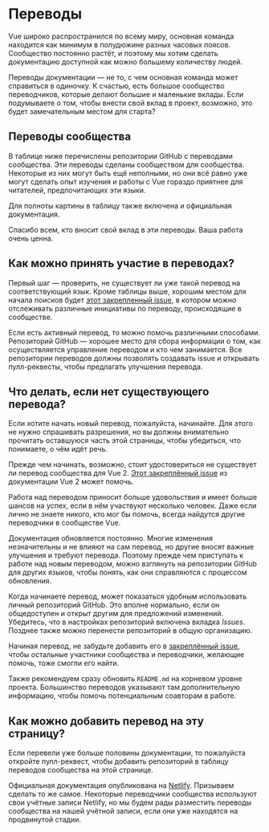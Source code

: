 # Переводы

Vue широко распространился по всему миру, основная команда находится как минимум в полудюжине разных часовых поясов. Сообщество постоянно растёт, и поэтому мы хотим сделать документацию доступной как можно большему количеству людей.

Переводы документации — не то, с чем основная команда может справиться в одиночку. К счастью, есть большое сообщество переводчиков, которые делают большие и маленькие вклады. Если подумываете о том, чтобы внести свой вклад в проект, возможно, это будет замечательным местом для старта?

## Переводы сообщества

В таблице ниже перечислены репозитории GitHub с переводами сообщества. Эти переводы сделаны сообществом для сообщества. Некоторые из них могут быть ещё неполными, но они всё равно уже могут сделать опыт изучения и работы с Vue гораздо приятнее для читателей, предпочитающих эти языки.

Для полноты картины в таблицу также включена и официальная документация.

<guide-contributing-translations />

Спасибо всем, кто вносит свой вклад в эти переводы. Ваша работа очень ценна.

## Как можно принять участие в переводах?

Первый шаг — проверить, не существует ли уже такой перевод на соответствующий язык. Кроме таблицы выше, хорошим местом для начала поисков будет [этот закрепленный issue](https://github.com/vuejs/docs/issues/478), в котором можно отслеживать различные инициативы по переводу, происходящие в сообществе.

Если есть активный перевод, то можно помочь различными способами. Репозиторий GitHub — хорошее место для сбора информации о том, как осуществляется управление переводом и кто чем занимается. Все репозитории переводов должны позволять создавать issue и открывать пулл-реквесты, чтобы предлагать улучшения перевода.

## Что делать, если нет существующего перевода?

Если хотите начать новый перевод, пожалуйста, начинайте. Для этого не нужно спрашивать разрешения, но вы должны внимательно прочитать оставшуюся часть этой страницы, чтобы убедиться, что понимаете, о чём идёт речь.

Прежде чем начинать, возможно, стоит удостовериться не существует ли перевод сообщества для Vue 2. [Этот закреплённый issue](https://github.com/vuejs/vuejs.org/issues/2015) из документации Vue 2 может помочь.

Работа над переводом приносит больше удовольствия и имеет больше шансов на успех, если в нём участвуют несколько человек. Даже если лично не знаете никого, кто мог бы помочь, всегда найдутся другие переводчики в сообществе Vue.

Документация обновляется постоянно. Многие изменения незначительны и не влияют на сам перевод, но другие вносят важные улучшения и требуют перевода. Поэтому прежде чем приступать к работе над новым переводом, можно взглянуть на репозитории GitHub для других языков, чтобы понять, как они справляются с процессом обновления.

Когда начинаете перевод, может показаться удобным использовать личный репозиторий GitHub. Это вполне нормально, если он общедоступен и открыт другим для предложений изменений. Убедитесь, что в настройках репозиторий включена вкладка *Issues*. Позднее также можно перенести репозиторий в общую организацию.

Начиная перевод, не забудьте добавить его в [закреплённый issue](https://github.com/vuejs/docs/issues/478), чтобы остальные участники сообщества и переводчики, желающие помочь, тоже смогли его найти.

Также рекомендуем сразу обновить `README.md` на корневом уровне проекта. Большинство переводов указывают там дополнительную информацию, чтобы помочь потенциальным соавторам в работе.

## Как можно добавить перевод на эту страницу?

Если перевели уже больше половины документации, то пожалуйста откройте пулл-реквест, чтобы добавить репозиторий в таблицу переводов сообщества на этой странице.

Официальная документация опубликована на [Netlify](https://url.netlify.com/HJ8X2mxP8). Призываем сделать то же самое. Некоторые переводчики сообщества используют свои учётные записи Netlify, но мы будем рады разместить переводы сообщества на нашей учётной записи, если они уже находятся на продвинутой стадии.
